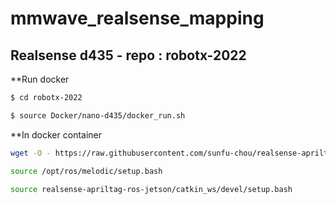# mmwave_realsense_mapping
## Realsense d435 - repo : robotx-2022
**Run docker
```bash
$ cd robotx-2022
```
```bash
$ source Docker/nano-d435/docker_run.sh
```
**In docker container
```bash
wget -O - https://raw.githubusercontent.com/sunfu-chou/realsense-apriltag-ros-jetson/master/rs_at.bash | bash
```
```bash
source /opt/ros/melodic/setup.bash
```
```bash
source realsense-apriltag-ros-jetson/catkin_ws/devel/setup.bash
```

